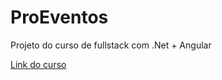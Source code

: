 # ProEventos

Projeto do curso de fullstack com .Net + Angular

[Link do curso](https://www.udemy.com/course/angular-dotnetcore-efcore/)
